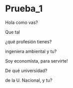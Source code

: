# Prueba_1

Hola como vas?

Que tal


¿qué profesión tienes?

ingeniera ambiental y tu?

Soy economista, para servirte! 

De qué universidad?

de la U. Nacional, y tu?